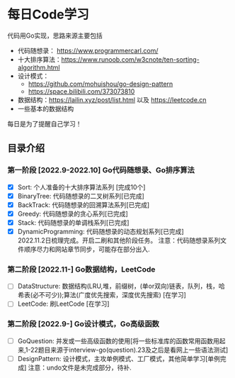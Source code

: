 # 每日Code学习
代码用Go实现，思路来源主要包括
* 代码随想录： https://www.programmercarl.com/
* 十大排序算法：https://www.runoob.com/w3cnote/ten-sorting-algorithm.html
* 设计模式：
  * https://github.com/mohuishou/go-design-pattern
  * https://space.bilibili.com/373073810
* 数据结构：https://lailin.xyz/post/list.html 以及 https://leetcode.cn
* 一些基本的数据结构

每日是为了提醒自己学习！
## 目录介绍
### 第一阶段 [2022.9-2022.10] Go代码随想录、Go排序算法
- [x] Sort: 个人准备的十大排序算法系列 [完成10个]
- [x] BinaryTree: 代码随想录的二叉树系列[已完成]
- [x] BackTrack: 代码随想录的回溯算法系列[已完成]  
- [x] Greedy: 代码随想录的贪心系列[已完成]
- [x] Stack: 代码随想录的单调栈系列[已完成]
- [x] DynamicProgramming: 代码随想录的动态规划系列[已完成]   
2022.11.2日梳理完成。开启二刷和其他阶段任务。
注意：代码随想录系列文件顺序尽力和网站章节同步，可能存在部分出入.  

### 第二阶段 [2022.11-] Go数据结构，LeetCode
- [ ] DataStructure: 数据结构(LRU,堆，前缀树，(单or双向)链表，队列，栈，哈希表(必不可少));算法(广度优先搜索，深度优先搜索)  [在学习]
- [ ] LeetCode: 刷LeetCode [在学习]

### 第二阶段 [2022.9-] Go设计模式，Go高级函数
- [ ] GoQuestion: 并发或一些高级函数的使用[将一些标准库的函数常用函数用起来,1-22题目来源于interview-go(question).23及之后是看网上一些语法测试]
- [ ] DesignPattern: 设计模式，主攻单例模式、工厂模式，其他简单学习[单例完成]
注意：undo文件是未完成部分，待补. 